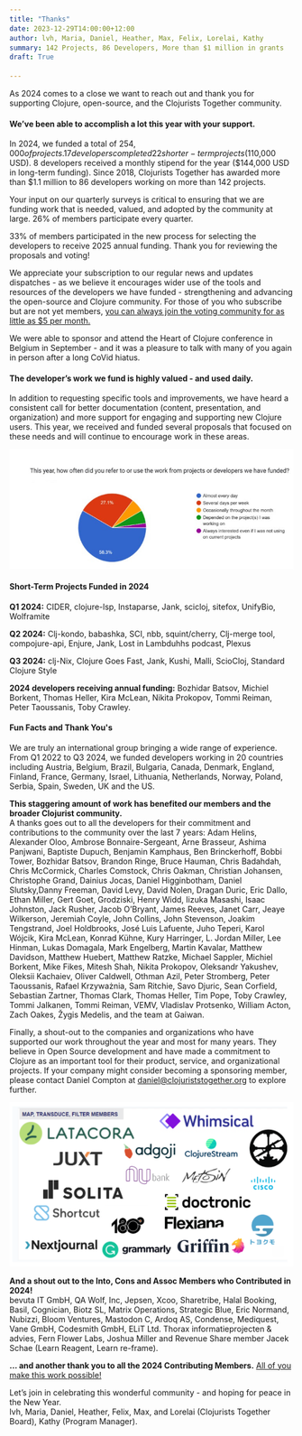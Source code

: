 ```yaml
---
title: "Thanks"
date: 2023-12-29T14:00:00+12:00
author: lvh, Maria, Daniel, Heather, Max, Felix, Lorelai, Kathy
summary: 142 Projects, 86 Developers, More than $1 million in grants
draft: True

---
```

As 2024 comes to a close we want to reach out and thank you for supporting Clojure, open-source, and the Clojurists Together community.  

#### We’ve been able to accomplish a lot this year with your support.  

In 2024, we funded a total of $254,000 of projects. 17 developers completed 22 shorter-term projects ($110,000 USD). 8 developers received a monthly stipend for the year ($144,000 USD in long-term funding). Since 2018, Clojurists Together has awarded more than $1.1 million to 86 developers working on more than 142 projects.  

Your input on our quarterly surveys is critical to ensuring that we are funding work that is needed, valued, and adopted by the community at large. 26% of members participate every quarter.  

33% of members participated in the new process for selecting the developers to receive 2025 annual funding. Thank you for reviewing the proposals and voting!  

We appreciate your subscription to our regular news and updates dispatches - as we believe it encourages wider use of the tools and resources of the developers we have funded - strengthening and advancing the open-source and Clojure community. For those of you who subscribe but are not yet members, [you can always join the voting community for as little as $5 per month.](https://www.clojuriststogether.org/developers/)  

We were able to sponsor and attend the Heart of Clojure conference in Belgium in September - and it was a pleasure to talk with many of you again in person after a long CoVid hiatus.  

 
#### The developer’s work we fund is highly valued - and used daily.  

In addition to requesting specific tools and improvements, we have heard a consistent call for better documentation (content, presentation, and organization) and more support for engaging and supporting new Clojure users. This year, we received and funded several proposals that focused on these needs and will continue to encourage work in these areas.  

![alt text](image-3.png)
 

 

#### Short-Term Projects Funded in 2024  

**Q1 2024:** CIDER, clojure-lsp, Instaparse, Jank, scicloj, sitefox, UnifyBio, Wolframite  

**Q2 2024:** Clj-kondo, babashka, SCI, nbb, squint/cherry, Clj-merge tool, compojure-api, Enjure, Jank, Lost in Lambduhhs podcast, Plexus  

**Q3 2024:** clj-Nix, Clojure Goes Fast, Jank, Kushi, Malli, ScioCloj, Standard Clojure Style  

**2024 developers receiving annual funding:** Bozhidar Batsov, Michiel Borkent, Thomas Heller, Kira McLean, Nikita Prokopov, Tommi Reiman, Peter Taoussanis, Toby Crawley.  
 

#### Fun Facts and Thank You's  
We are truly an international group bringing a wide range of experience. From Q1 2022 to Q3 2024, we funded developers working in 20 countries including Austria, Belgium, Brazil, Bulgaria, Canada, Denmark, England, Finland, France, Germany, Israel, Lithuania, Netherlands, Norway, Poland, Serbia, Spain, Sweden, UK and the US.  

 
**This staggering amount of work has benefited our members and the broader Clojurist community.**  
 A thanks goes out to all the developers for their commitment and contributions to the community over the last 7 years: Adam Helins, Alexander Oloo, Ambrose Bonnaire-Sergeant, Arne Brasseur, Ashima Panjwani, Baptiste Dupuch, Benjamin Kamphaus, Ben Brinckerhoff, Bobbi Tower, Bozhidar Batsov, Brandon Ringe, Bruce Hauman, Chris Badahdah, Chris McCormick, Charles Comstock, Chris Oakman, Christian Johansen, Christophe Grand, Dainius Jocas, Daniel Higginbotham, Daniel Slutsky,Danny Freeman, David Levy, David Nolen, Dragan Duric, Eric Dallo, Ethan Miller, Gert Goet, Grodziski, Henry Widd, Iizuka Masashi, Isaac Johnston, Jack Rusher, Jacob O’Bryant, James Reeves, Janet Carr, Jeaye Wilkerson, Jeremiah Coyle, John Collins, John Stevenson, Joakim Tengstrand, Joel Holdbrooks, José Luis Lafuente, Juho Teperi, Karol Wójcik, Kira McLean, Konrad Kühne, Kury Harringer, L. Jordan Miller, Lee Hinman, Lukas Domagala, Mark Engelberg, Martin Kavalar, Matthew Davidson, Matthew Huebert, Matthew Ratzke, Michael Sappler, Michiel Borkent, Mike Fikes, Mitesh Shah, Nikita Prokopov, Oleksandr Yakushev, Oleksii Kachaiev, Oliver Caldwell, Othman Azil, Peter Stromberg, Peter Taoussanis, Rafael Krzyważnia, Sam Ritchie, Savo Djuric, Sean Corfield, Sebastian Zartner, Thomas Clark, Thomas Heller, Tim Pope, Toby Crawley, Tommi Jalkanen, Tommi Reiman, VEMV, Vladislav Protsenko, William Acton, Zach Oakes, Žygis Medelis, and the team at Gaiwan.  

Finally, a shout-out to the companies and organizations who have supported our work throughout the year and most for many years. They believe in Open Source development and have made a commitment to Clojure as an important tool for their product, service, and organizational projects. If your company might consider becoming a sponsoring member, please contact Daniel Compton at daniel@clojuriststogether.org to explore further.   

![alt text](image-5.png)


**And a shout out to the Into, Cons and Assoc Members who Contributed in 2024!**  
bevuta IT GmbH, QA Wolf, Inc, Jepsen, Xcoo, Sharetribe, Halal Booking, Basil, Cognician, Biotz SL, Matrix Operations, Strategic Blue, Eric Normand, Nubizzi, Bloom Ventures, Mastodon C, Ardoq AS, Condense, Mediquest, Vane GmbH, Codesmith GmbH, ELiT Ltd. Thorax informatieprojecten & advies, Fern Flower Labs, Joshua Miller and Revenue Share member Jacek Schae (Learn Reagent, Learn re-frame).    

**... and another thank you to all the 2024 Contributing Members.** [All of you make this work possible!](https://www.clojuriststogether.org/members/)  

Let’s join in celebrating this wonderful community - and hoping for peace in the New Year.   
lvh, Maria, Daniel, Heather, Felix, Max, and Lorelai (Clojurists Together Board), Kathy (Program Manager).  

